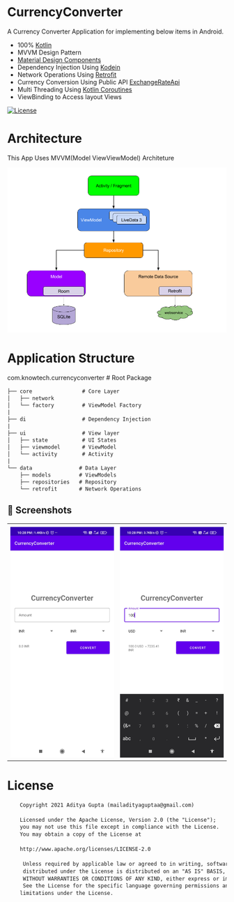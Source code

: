 
# CurrencyConverter
A  Currency Converter  Application for implementing  below items in Android.
* 100% [Kotlin](https://kotlinlang.org/)
* MVVM Design Pattern 
* [Material Design Components](https://material.io/)
* Dependency Injection Using [Kodein](https://kodein.org/di/)
* Network Operations Using [Retrofit](https://square.github.io/retrofit/)
* Currency Conversion Using Public API [ExchangeRateApi](https://exchangeratesapi.io/)
* Multi Threading Using [Kotlin Coroutines](https://kotlinlang.org/docs/coroutines-overview.html)
* ViewBinding to Access layout Views 

[![License](https://img.shields.io/badge/License-Apache%202.0-blue.svg)](https://opensource.org/licenses/Apache-2.0)


# Architecture
This App Uses MVVM(Model ViewViewModel) Architeture
   
![](images/mvvm-architecture.png)
   
# Application Structure

   com.knowtech.currencyconverter    # Root Package
   
    ├── core                # Core Layer
    │   ├── network      
    │   └── factory         # ViewModel Factory
    |
    ├── di                  # Dependency Injection             
    |
    ├── ui                  # View layer
    │   ├── state           # UI States
    │   ├── viewmodel       # ViewModel
    │   └── activity        # Activity    
    |
    └── data               # Data Layer
        ├── models         # ViewModels
        ├── repositories   # Repository
        └── retrofit       # Network Operations
            
## 📸 Screenshots  
|||
|:--------:| -------------:|
| | |
| ![](images/Screenshot.jpg) | ![](images/Screenshot2.jpg)|


# License
```xml
    Copyright 2021 Aditya Gupta (mailadityaguptaa@gmail.com)
    
    Licensed under the Apache License, Version 2.0 (the "License");
    you may not use this file except in compliance with the License.
    You may obtain a copy of the License at
    
    http://www.apache.org/licenses/LICENSE-2.0
    
     Unless required by applicable law or agreed to in writing, software
     distributed under the License is distributed on an "AS IS" BASIS,
     WITHOUT WARRANTIES OR CONDITIONS OF ANY KIND, either express or implied.
     See the License for the specific language governing permissions and
    limitations under the License.
```